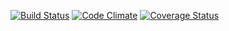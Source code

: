 [![Build Status](https://travis-ci.org/dotthespeck/breakable_toy.svg?branch=master)](https://travis-ci.org/dotthespeck/breakable_toy)
[![Code Climate](https://codeclimate.com/github/dotthespeck/breakable_toy.png)](https://codeclimate.com/github/dotthespeck/breakable_toy)
[![Coverage Status](https://coveralls.io/repos/dotthespeck/breakable_toy/badge.png)](https://coveralls.io/r/dotthespeck/breakable_toy)
